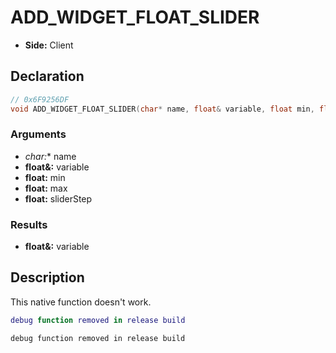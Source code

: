 # ADD_WIDGET_FLOAT_SLIDER
- **Side:** Client

## Declaration
```cpp
// 0x6F9256DF
void ADD_WIDGET_FLOAT_SLIDER(char* name, float& variable, float min, float max, float sliderStep);
```

### Arguments
- **char*:** name
- **float&:** variable
- **float:** min
- **float:** max
- **float:** sliderStep

### Results
- **float&:** variable

## Description
This native function doesn't work.

```lua
debug function removed in release build
```

```squirrel
debug function removed in release build
```
